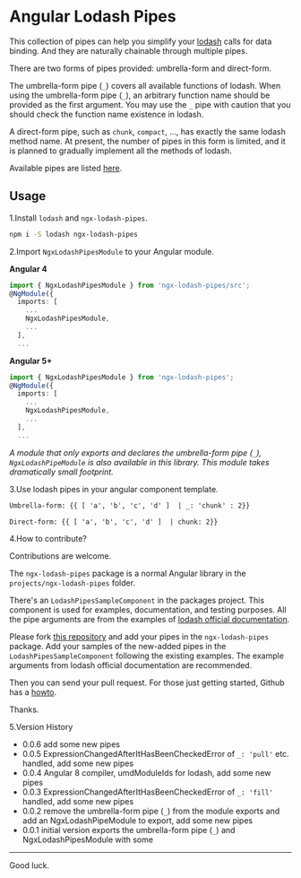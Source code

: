 # Angular Lodash Pipes

This collection of pipes can help you simplify your [lodash](https://lodash.com/) calls for data binding. And they are naturally chainable through multiple pipes.

There are two forms of pipes provided: umbrella-form and direct-form.

The umbrella-form pipe (`_`) covers all available functions of lodash. When using the umbrella-form pipe (`_`), an arbitrary function name should be provided as the first argument. You may use the `_` pipe with caution that you should check the function name existence in lodash.
                                                                       
A direct-form pipe, such as `chunk`, `compact`, ..., has exactly the same lodash method name. At present, the number of pipes in this form is limited, and it is planned to gradually implement all the methods of lodash.

Available pipes are listed [here](http://mario.studio/packages/lodash-pipes).

## Usage

1.Install `lodash` and `ngx-lodash-pipes`.

```bash
npm i -S lodash ngx-lodash-pipes
```

2.Import `NgxLodashPipesModule` to your Angular module.

**Angular 4**

```typescript
import { NgxLodashPipesModule } from 'ngx-lodash-pipes/src';
@NgModule({
  imports: [
    ...
    NgxLodashPipesModule,
    ...
  ],
  ...
```

**Angular 5+**

```typescript
import { NgxLodashPipesModule } from 'ngx-lodash-pipes';
@NgModule({
  imports: [
    ...
    NgxLodashPipesModule,
    ...
  ],
  ...
```

*A module that only exports and declares the umbrella-form pipe (`_`), `NgxLodashPipeModule` is also available in this library. This module takes dramatically small footprint.* 

3.Use lodash pipes in your angular component template.

```html
Umbrella-form: {{ [ 'a', 'b', 'c', 'd' ]  | _: 'chunk' : 2}}

Direct-form: {{ [ 'a', 'b', 'c', 'd' ]  | chunk: 2}}
```

4.How to contribute?

Contributions are welcome.

The `ngx-lodash-pipes` package is a normal Angular library in the `projects/ngx-lodash-pipes` folder.

There's an `LodashPipesSampleComponent` in the packages project. This component is used for examples, documentation, and testing purposes. All the pipe arguments are from the examples of [lodash official documentation](https://lodash.com/docs).

Please fork [this repository](https://github.com/kingmario/packages) and add your pipes in the `ngx-lodash-pipes` package. Add your samples of the new-added pipes in the `LodashPipesSampleComponent` following the existing examples. The example arguments from lodash official documentation are recommended.

Then you can send your pull request. For those just getting started, Github has a [howto](https://help.github.com/en/articles/about-pull-requests).

Thanks.

5.Version History

* 0.0.6 add some new pipes
* 0.0.5 ExpressionChangedAfterItHasBeenCheckedError of `_: 'pull'` etc. handled, add some new pipes
* 0.0.4 Angular 8 compiler, umdModuleIds for lodash, add some new pipes
* 0.0.3 ExpressionChangedAfterItHasBeenCheckedError of `_: 'fill'` handled, add some new pipes
* 0.0.2 remove the umbrella-form pipe (`_`) from the module exports and add an NgxLodashPipeModule to export, add some new pipes
* 0.0.1 initial version exports the umbrella-form pipe (`_`) and NgxLodashPipesModule with some
---
Good luck.
